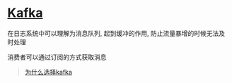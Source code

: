 # [Kafka](http://kafka.apachecn.org/intro.html)

在日志系统中可以理解为消息队列, 起到缓冲的作用, 防止流量暴增的时候无法及时处理

消费者可以通过订阅的方式获取消息

> [为什么选择kafka](https://www.cnblogs.com/qixing/p/12228274.html)